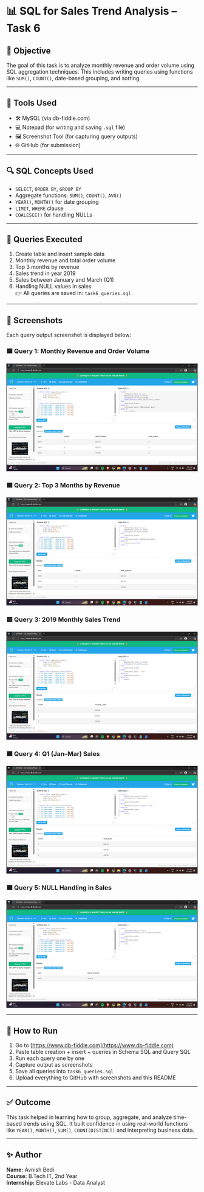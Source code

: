 # 📊 SQL for Sales Trend Analysis – Task 6

## 🧠 Objective

The goal of this task is to analyze monthly revenue and order volume using SQL aggregation techniques. This includes writing queries using functions like `SUM()`, `COUNT()`, date-based grouping, and sorting.

---

## 🧰 Tools Used

- 🛠 MySQL (via db-fiddle.com)  
- 💻 Notepad (for writing and saving `.sql` file)  
- 🖼 Screenshot Tool (for capturing query outputs)  
- 🌐 GitHub (for submission)  

---

## 🔍 SQL Concepts Used

- `SELECT`, `ORDER BY`, `GROUP BY`
- Aggregate functions: `SUM()`, `COUNT()`, `AVG()`
- `YEAR()`, `MONTH()` for date grouping
- `LIMIT`, `WHERE` clause
- `COALESCE()` for handling NULLs

---

## 📜 Queries Executed

1. Create table and insert sample data  
2. Monthly revenue and total order volume  
3. Top 3 months by revenue  
4. Sales trend in year 2019  
5. Sales between January and March (Q1)  
6. Handling NULL values in sales  
👉 All queries are saved in: `task6_queries.sql`

---

## 📸 Screenshots

Each query output screenshot is displayed below:

### 🟩 Query 1: Monthly Revenue and Order Volume  
![Query 1 Output](screenshots/query1_monthly_revenue.png)

### 🟦 Query 2: Top 3 Months by Revenue  
![Query 2 Output](screenshots/query2_top3_months.png)

### 🟨 Query 3: 2019 Monthly Sales Trend  
![Query 3 Output](screenshots/query3_2019_sales.png)

### 🟧 Query 4: Q1 (Jan–Mar) Sales  
![Query 4 Output](screenshots/query4_q1_sales.png)

### 🟫 Query 5: NULL Handling in Sales  
![Query 5 Output](screenshots/query5_null_handling.png)


---

## 🚀 How to Run

1. Go to [https://www.db-fiddle.com](https://www.db-fiddle.com)  
2. Paste table creation + insert + queries in Schema SQL and Query SQL  
3. Run each query one by one  
4. Capture output as screenshots  
5. Save all queries into `task6_queries.sql`  
6. Upload everything to GitHub with screenshots and this README

---

## ✅ Outcome

This task helped in learning how to group, aggregate, and analyze time-based trends using SQL. It built confidence in using real-world functions like `YEAR()`, `MONTH()`, `SUM()`, `COUNT(DISTINCT)` and interpreting business data.

---

## ✨ Author

**Name:** Avnish Bedi  
**Course:** B.Tech IT, 2nd Year  
**Internship:** Elevate Labs - Data Analyst  
